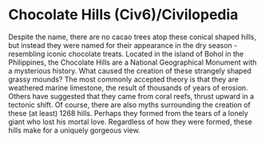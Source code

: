 # Chocolate Hills (Civ6)/Civilopedia

Despite the name, there are no cacao trees atop these conical shaped hills, but instead they were named for their appearance in the dry season - resembling iconic chocolate treats. Located in the island of Bohol in the Philippines, the Chocolate Hills are a National Geographical Monument with a mysterious history. What caused the creation of these strangely shaped grassy mounds? The most commonly accepted theory is that they are weathered marine limestone, the result of thousands of years of erosion. Others have suggested that they came from coral reefs, thrust upward in a tectonic shift. Of course, there are also myths surrounding the creation of these (at least) 1268 hills. Perhaps they formed from the tears of a lonely giant who lost his mortal love. Regardless of how they were formed, these hills make for a uniquely gorgeous view.